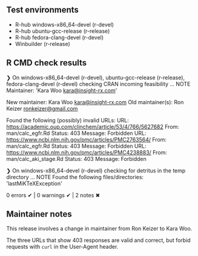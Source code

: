 ## Test environments
- R-hub windows-x86_64-devel (r-devel)
- R-hub ubuntu-gcc-release (r-release)
- R-hub fedora-clang-devel (r-devel)
- Winbuilder (r-release)

## R CMD check results
❯ On windows-x86_64-devel (r-devel), ubuntu-gcc-release (r-release), fedora-clang-devel (r-devel)
  checking CRAN incoming feasibility ... NOTE
  Maintainer: 'Kara Woo <kara@insight-rx.com>'
  
  New maintainer:
    Kara Woo <kara@insight-rx.com>
  Old maintainer(s):
    Ron Keizer <ronkeizer@gmail.com>
  
  Found the following (possibly) invalid URLs:
    URL: https://academic.oup.com/clinchem/article/53/4/766/5627682
      From: man/calc_egfr.Rd
      Status: 403
      Message: Forbidden
    URL: https://www.ncbi.nlm.nih.gov/pmc/articles/PMC2763564/
      From: man/calc_egfr.Rd
      Status: 403
      Message: Forbidden
    URL: https://www.ncbi.nlm.nih.gov/pmc/articles/PMC4238883/
      From: man/calc_aki_stage.Rd
      Status: 403
      Message: Forbidden

❯ On windows-x86_64-devel (r-devel)
  checking for detritus in the temp directory ... NOTE
  Found the following files/directories:
    'lastMiKTeXException'

0 errors ✔ | 0 warnings ✔ | 2 notes ✖

## Maintainer notes

This release involves a change in maintainer from Ron Keizer to Kara Woo.

The three URLs that show 403 responses are valid and correct, but forbid
requests with `curl` in the User-Agent header.
